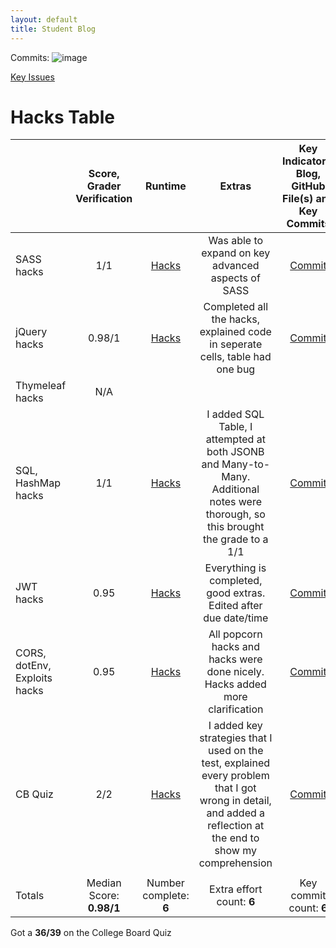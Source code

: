 ```yaml
---
layout: default
title: Student Blog
---
```


Commits:
![image](https://github.com/raunak2007/csa-pages/assets/41299387/de857887-13aa-4844-b6f7-0db1c3bece1c)

[Key Issues](https://github.com/raunak2007/csa-pages/issues)

# Hacks Table
|| Score, Grader Verification | Runtime|        Extras       | Key Indicators: Blog, GitHub File(s) and Key Commits |
|-----------------|:--------------------------:|:----------------:|:-------------------:|:--------------------------------------------:|
|SASS hacks|1/1|[Hacks](https://nighthawkcoders.github.io/teacher_portfolio//2023/12/05/P1_student_SASS_IPYNB_2_.html)|Was able to expand on key advanced aspects of SASS|[Commit](https://github.com/SASSLessons/lesson/commit/3c5a697b08da5dd8fb2c24e3463962fbd6b33f74)|
|jQuery hacks|0.98/1|[Hacks](https://raunak2007.github.io/csapages/javascript/lesson/tri%202/2023/12/07/CRUD-JQUERY-HACKS.html)|      Completed all the hacks, explained code in seperate cells, table had one bug|[Commit](https://github.com/raunak2007/csa-pages/commit/69be489575b1923d5a68886785b331ac94ad4079)|
| Thymeleaf hacks|N/A||||
|SQL, HashMap hacks|1/1|[Hacks](https://raunak2007.github.io/csapages/c1.4/2023/12/13/HashmapsHashsetsCollections.html)|I added SQL Table, I attempted at both JSONB and Many-to-Many. Additional notes were thorough, so this brought the grade to a 1/1|  [Commit](https://github.com/raunak2007/csa-pages/commit/3e252951f2d94ea97fba3bc5eb607b1250a22c25)|
|JWT hacks|0.95|[Hacks](https://github.com/raunak2007/csa-pages/blob/main/_notebooks/2023-12-08-JavaExploitsStudent%20(1).ipynb)|      Everything is completed, good extras. Edited after due date/time|[Commit](https://github.com/raunak2007/csa-pages/commit/0857a314ba99b9e234c27b02948cf8d8c38d85a8)|
|CORS, dotEnv, Exploits hacks|0.95|[Hacks](https://github.com/raunak2007/csa-pages/blob/main/_notebooks/2023-12-19-JWTLesson%20(1).ipynb)|All popcorn hacks and hacks were done nicely. Hacks added more clarification|[Commit](https://github.com/raunak2007/csa-pages/commit/0857a314ba99b9e234c27b02948cf8d8c38d85a8)|
|CB Quiz|2/2|[Hacks](https://raunak2007.github.io/csa-pages/2023/12/21/MC-2015-Blog.html)|I added key strategies that I used on the test, explained every problem that I got wrong in detail, and added a reflection at the end to show my comprehension|[Commit](https://github.com/raunak2007/csa-pages/commit/8cab3e3220237c71d2825787686c4408802b2662)|
|                           |                            |                  |                     |                               |
| Totals                    | Median Score:    **0.98/1**| Number complete: **6** | Extra effort count: **6** | Key commit count: **6** |

Got a **36/39** on the College Board Quiz
